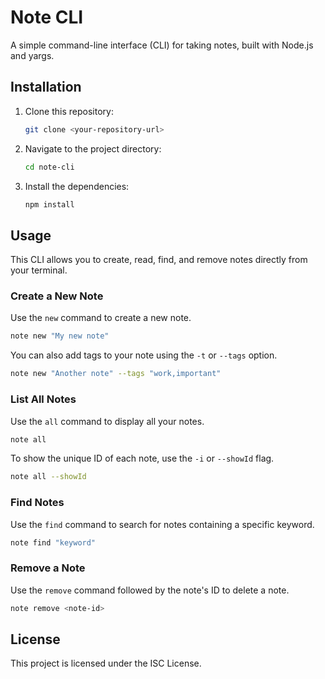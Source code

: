 # Note CLI

A simple command-line interface (CLI) for taking notes, built with Node.js and yargs.

## Installation

1. Clone this repository:
   ```bash
   git clone <your-repository-url>
   ```
2. Navigate to the project directory:
   ```bash
   cd note-cli
   ```
3. Install the dependencies:
   ```bash
   npm install
   ```

## Usage

This CLI allows you to create, read, find, and remove notes directly from your terminal.

### Create a New Note

Use the `new` command to create a new note.

```bash
note new "My new note"
```

You can also add tags to your note using the `-t` or `--tags` option.

```bash
note new "Another note" --tags "work,important"
```

### List All Notes

Use the `all` command to display all your notes.

```bash
note all
```

To show the unique ID of each note, use the `-i` or `--showId` flag.

```bash
note all --showId
```

### Find Notes

Use the `find` command to search for notes containing a specific keyword.

```bash
note find "keyword"
```

### Remove a Note

Use the `remove` command followed by the note's ID to delete a note.

```bash
note remove <note-id>
```

## License

This project is licensed under the ISC License.
